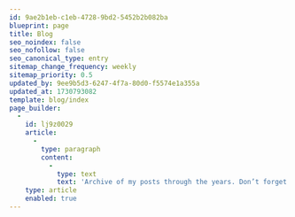 ```yaml
---
id: 9ae2b1eb-c1eb-4728-9bd2-5452b2b082ba
blueprint: page
title: Blog
seo_noindex: false
seo_nofollow: false
seo_canonical_type: entry
sitemap_change_frequency: weekly
sitemap_priority: 0.5
updated_by: 9ee9b5d3-6247-4f7a-80d0-f5574e1a355a
updated_at: 1730793082
template: blog/index
page_builder:
  -
    id: lj9z0029
    article:
      -
        type: paragraph
        content:
          -
            type: text
            text: 'Archive of my posts through the years. Don’t forget to hover the numbers next to the years/months. It took me a few hours to discover how to code that in the Antlers template.'
    type: article
    enabled: true
---
```


